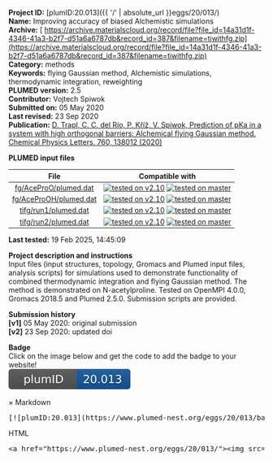 **Project ID:** [plumID:20.013]({{ '/' | absolute_url }}eggs/20/013/)  
**Name:**  Improving accuracy of biased Alchemistic simulations  
**Archive:** [ https://archive.materialscloud.org/record/file?file_id=14a31d1f-4346-41a3-b2f7-d51a6a6787db&record_id=387&filename=tiwithfg.zip](https://archive.materialscloud.org/record/file?file_id=14a31d1f-4346-41a3-b2f7-d51a6a6787db&record_id=387&filename=tiwithfg.zip)  
**Category:**  methods  
**Keywords:**  flying Gaussian method, Alchemistic simulations, thermodynamic integration, reweighting  
**PLUMED version:**  2.5  
**Contributor:**  Vojtech Spiwok  
**Submitted on:** 05 May 2020  
**Last revised:** 23 Sep 2020  
**Publication:** [D. Trapl, C. C. del Río, P. Kříž, V. Spiwok, Prediction of pKa in a system with high orthogonal barriers: Alchemical flying Gaussian method. Chemical Physics Letters. 760, 138012 (2020)](http://dx.doi.org/10.1016/j.cplett.2020.138012)  
  
**PLUMED input files**  
  
| File     | Compatible with |  
|:--------:|:--------:|  
| [fg/AceProO/plumed.dat](./data/fg/AceProO/plumed.dat.md) |  [![tested on v2.10](https://img.shields.io/badge/v2.10-passing-green.svg)](data/fg/AceProO/plumed.dat.plumed.stderr) [![tested on master](https://img.shields.io/badge/master-passing-green.svg)](data/fg/AceProO/plumed.dat.plumed_master.stderr) |  
| [fg/AceProOH/plumed.dat](./data/fg/AceProOH/plumed.dat.md) |  [![tested on v2.10](https://img.shields.io/badge/v2.10-passing-green.svg)](data/fg/AceProOH/plumed.dat.plumed.stderr) [![tested on master](https://img.shields.io/badge/master-passing-green.svg)](data/fg/AceProOH/plumed.dat.plumed_master.stderr) |  
| [tifg/run1/plumed.dat](./data/tifg/run1/plumed.dat.md) |  [![tested on v2.10](https://img.shields.io/badge/v2.10-passing-green.svg)](data/tifg/run1/plumed.dat.plumed.stderr) [![tested on master](https://img.shields.io/badge/master-passing-green.svg)](data/tifg/run1/plumed.dat.plumed_master.stderr) |  
| [tifg/run2/plumed.dat](./data/tifg/run2/plumed.dat.md) |  [![tested on v2.10](https://img.shields.io/badge/v2.10-passing-green.svg)](data/tifg/run2/plumed.dat.plumed.stderr) [![tested on master](https://img.shields.io/badge/master-passing-green.svg)](data/tifg/run2/plumed.dat.plumed_master.stderr) |  
  
**Last tested:**  19 Feb 2025, 14:45:09
  
**Project description and instructions**  
Input files (input structures, topology, Gromacs and Plumed input files, analysis scripts) for simulations used to demonstrate functionality of combined thermodynamic integration and flying Gaussian method. The method is demonstrated on N-acetylproline. Tested on OpenMPI 4.0.0, Gromacs 2018.5 and Plumed 2.5.0. Submission scripts are provided. 

  
**Submission history**  
**[v1]** 05 May 2020: original submission  
**[v2]** 23 Sep 2020: updated doi  
  
**Badge**  
Click on the image below and get the code to add the badge to your website!  
<img src="./badge.svg" alt="plumeDnest:20.013" id="myBtn" class="badge">
<div id="myModal" class="modal">
  <div class="modal-content">
    <span class="close">&times;</span>
    Markdown<pre>[![plumID:20.013](https://www.plumed-nest.org/eggs/20/013/badge.svg)](https://www.plumed-nest.org/eggs/20/013/)</pre>
    HTML<pre>&lt;a href="https://www.plumed-nest.org/eggs/20/013/"&gt;&lt;img src="https://www.plumed-nest.org/eggs/20/013/badge.svg" alt="plumID:20.013"&gt;&lt;/a&gt;</pre>
  </div>
</div>
